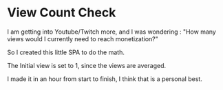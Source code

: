 # View Count Check

I am getting into Youtube/Twitch more, and I was wondering :
"How many views would I currently need to reach monetization?"

So I created this little SPA to do the math.

The Initial view is set to 1, since the views are averaged.

I made it in an hour from start to finish, I think that is a personal best.

